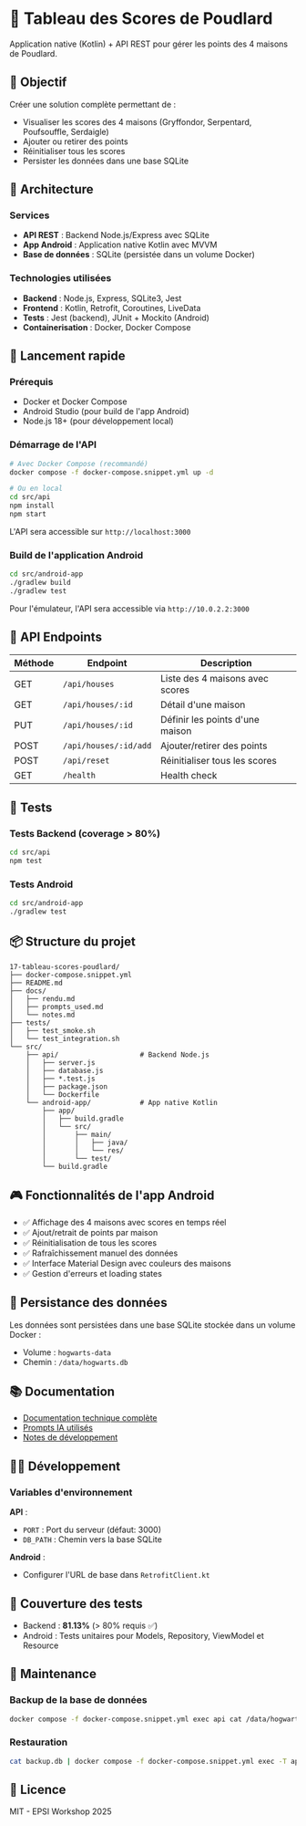 # 🏰 Tableau des Scores de Poudlard

Application native (Kotlin) + API REST pour gérer les points des 4 maisons de Poudlard.

## 🎯 Objectif

Créer une solution complète permettant de :
- Visualiser les scores des 4 maisons (Gryffondor, Serpentard, Poufsouffle, Serdaigle)
- Ajouter ou retirer des points
- Réinitialiser tous les scores
- Persister les données dans une base SQLite

## 🧩 Architecture

### Services
- **API REST** : Backend Node.js/Express avec SQLite
- **App Android** : Application native Kotlin avec MVVM
- **Base de données** : SQLite (persistée dans un volume Docker)

### Technologies utilisées
- **Backend** : Node.js, Express, SQLite3, Jest
- **Frontend** : Kotlin, Retrofit, Coroutines, LiveData
- **Tests** : Jest (backend), JUnit + Mockito (Android)
- **Containerisation** : Docker, Docker Compose

## 🚀 Lancement rapide

### Prérequis
- Docker et Docker Compose
- Android Studio (pour build de l'app Android)
- Node.js 18+ (pour développement local)

### Démarrage de l'API

```bash
# Avec Docker Compose (recommandé)
docker compose -f docker-compose.snippet.yml up -d

# Ou en local
cd src/api
npm install
npm start
```

L'API sera accessible sur `http://localhost:3000`

### Build de l'application Android

```bash
cd src/android-app
./gradlew build
./gradlew test
```

Pour l'émulateur, l'API sera accessible via `http://10.0.2.2:3000`

## 📡 API Endpoints

| Méthode | Endpoint | Description |
|---------|----------|-------------|
| GET | `/api/houses` | Liste des 4 maisons avec scores |
| GET | `/api/houses/:id` | Détail d'une maison |
| PUT | `/api/houses/:id` | Définir les points d'une maison |
| POST | `/api/houses/:id/add` | Ajouter/retirer des points |
| POST | `/api/reset` | Réinitialiser tous les scores |
| GET | `/health` | Health check |

## 🧪 Tests

### Tests Backend (coverage > 80%)

```bash
cd src/api
npm test
```

### Tests Android

```bash
cd src/android-app
./gradlew test
```

## 📦 Structure du projet

```
17-tableau-scores-poudlard/
├── docker-compose.snippet.yml
├── README.md
├── docs/
│   ├── rendu.md
│   ├── prompts_used.md
│   └── notes.md
├── tests/
│   ├── test_smoke.sh
│   └── test_integration.sh
└── src/
    ├── api/                    # Backend Node.js
    │   ├── server.js
    │   ├── database.js
    │   ├── *.test.js
    │   ├── package.json
    │   └── Dockerfile
    └── android-app/            # App native Kotlin
        ├── app/
        │   ├── build.gradle
        │   └── src/
        │       ├── main/
        │       │   ├── java/
        │       │   └── res/
        │       └── test/
        └── build.gradle
```

## 🎮 Fonctionnalités de l'app Android

- ✅ Affichage des 4 maisons avec scores en temps réel
- ✅ Ajout/retrait de points par maison
- ✅ Réinitialisation de tous les scores
- ✅ Rafraîchissement manuel des données
- ✅ Interface Material Design avec couleurs des maisons
- ✅ Gestion d'erreurs et loading states

## 💾 Persistance des données

Les données sont persistées dans une base SQLite stockée dans un volume Docker :
- Volume : `hogwarts-data`
- Chemin : `/data/hogwarts.db`

## 📚 Documentation

- [Documentation technique complète](docs/rendu.md)
- [Prompts IA utilisés](docs/prompts_used.md)
- [Notes de développement](docs/notes.md)

## 🧑‍💻 Développement

### Variables d'environnement

**API** :
- `PORT` : Port du serveur (défaut: 3000)
- `DB_PATH` : Chemin vers la base SQLite

**Android** :
- Configurer l'URL de base dans `RetrofitClient.kt`

## 🏅 Couverture des tests

- Backend : **81.13%** (> 80% requis ✅)
- Android : Tests unitaires pour Models, Repository, ViewModel et Resource

## 🔧 Maintenance

### Backup de la base de données

```bash
docker compose -f docker-compose.snippet.yml exec api cat /data/hogwarts.db > backup.db
```

### Restauration

```bash
cat backup.db | docker compose -f docker-compose.snippet.yml exec -T api sh -c 'cat > /data/hogwarts.db'
```

## 📄 Licence

MIT - EPSI Workshop 2025

